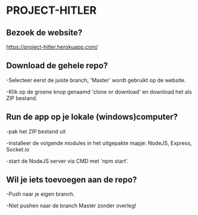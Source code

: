 # PROJECT-HITLER

Bezoek de website?
-
https://project-hitler.herokuapp.com/

Download de gehele repo?
-
-Selecteer eerst de juiste branch, 'Master' wordt gebruikt op de website.

-Klik op de groene knop genaamd 'clone or download' en download het als ZIP bestand.

Run de app op je lokale (windows)computer?
-
-pak het ZIP bestand uit

-installeer de volgende modules in het uitgepakte mapje: NodeJS, Express, Socket.io

-start de NodeJS server via CMD met 'npm start'.

Wil je iets toevoegen aan de repo?
-
-Push naar je eigen branch.

-Niet pushen naar de branch Master zonder overleg!
